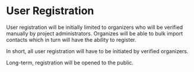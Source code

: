 # User Registration

User registration will be initially limited to organizers who will be verified manually by project administrators.  Organizes will be able to bulk import contacts which in turn will have the ability to register.

In short, all user registration will have to be initiated by verified organizers.

Long-term, registration will be opened to the public.
